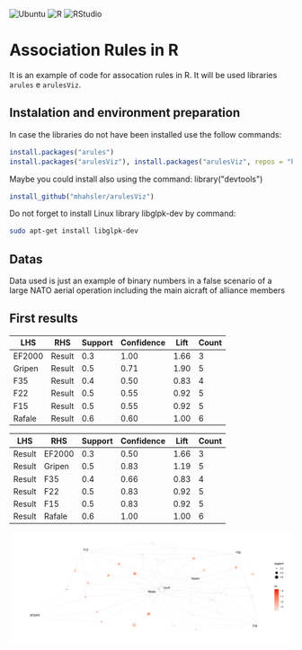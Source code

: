 ![Ubuntu](https://img.shields.io/badge/Ubuntu-Linux-orange) ![R](https://img.shields.io/badge/R-276DC3?logo=r&logoColor=white&style=flat)
![RStudio](https://img.shields.io/badge/RStudio-75AADB?logo=rstudio&logoColor=white&style=flat)

# Association Rules in R

It is an example of code for assocation rules in R. It will be used libraries `arules` e `arulesViz`.

## Instalation and environment preparation

In case the libraries do not have been installed use the follow commands: 

```R
install.packages("arules")
install.packages("arulesViz"), install.packages("arulesViz", repos = "https://mhahsler.r-universe.dev") or devtools::install_github("mhahsler/arulesViz").
``` 
Maybe you could install also using the command: library("devtools")
```R
install_github("mhahsler/arulesViz")
```

Do not forget to install Linux library libglpk-dev by command:
```bash
sudo apt-get install libglpk-dev
```

## Datas

Data used is just an example of binary numbers in a false scenario of a large NATO aerial operation including the main aicraft of alliance members 

## First results

|    LHS   |   RHS    | Support  |Confidence|   Lift   |  Count   |
|----------|----------|----------|----------|----------|----------|
|  EF2000  |  Result  |   0.3    |   1.00   |   1.66   |    3     |
|  Gripen  |  Result  |   0.5    |   0.71   |   1.90   |    5     |
|   F35    |  Result  |   0.4    |   0.50   |   0.83   |    4     |
|   F22    |  Result  |   0.5    |   0.55   |   0.92   |    5     |
|   F15    |  Result  |   0.5    |   0.55   |   0.92   |    5     |
|  Rafale  |  Result  |   0.6    |   0.60   |   1.00   |    6     |


|    LHS   |   RHS    | Support  |Confidence|   Lift   |  Count   |
|----------|----------|----------|----------|----------|----------|
|  Result  |  EF2000  |    0.3   |   0.50   |   1.66   |    3     |
|  Result  |  Gripen  |    0.5   |   0.83   |   1.19   |    5     |
|  Result  |    F35   |    0.4   |   0.66   |   0.83   |    4     |
|  Result  |    F22   |    0.5   |   0.83   |   0.92   |    5     |
|  Result  |    F15   |    0.5   |   0.83   |   0.92   |    5     |
|  Result  |  Rafale  |    0.6   |   1.00   |   1.00   |    6     |

<p align="center">
  <img src="img/regrasAssociacaoOTAN.png" alt="Plot da regra de associação" width="1200">
</p>
